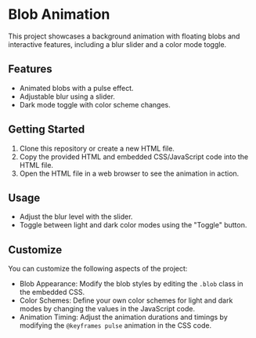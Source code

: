 # Blob Animation

This project showcases a background animation with floating blobs and interactive features, including a blur slider and a color mode toggle.

## Features

- Animated blobs with a pulse effect.
- Adjustable blur using a slider.
- Dark mode toggle with color scheme changes.

## Getting Started

1. Clone this repository or create a new HTML file.
2. Copy the provided HTML and embedded CSS/JavaScript code into the HTML file.
3. Open the HTML file in a web browser to see the animation in action.

## Usage

- Adjust the blur level with the slider.
- Toggle between light and dark color modes using the "Toggle" button.

## Customize

You can customize the following aspects of the project:

- Blob Appearance: Modify the blob styles by editing the `.blob` class in the embedded CSS.
- Color Schemes: Define your own color schemes for light and dark modes by changing the values in the JavaScript code.
- Animation Timing: Adjust the animation durations and timings by modifying the `@keyframes pulse` animation in the CSS code.

